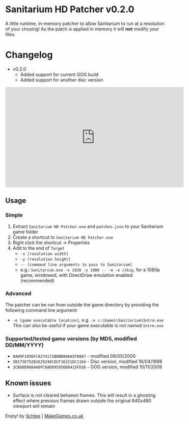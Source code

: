 # Sanitarium HD Patcher v0.2.0
A little runtime, in-memory patcher to allow Sanitarium to run at a resolution
of your chosing! As the patch is applied in memory it will **not** modify your
files.

# Changelog
* v0.2.0
	* Added support for current GOG build
	* Added support for another disc version

<iframe width="560" height="315" src="https://www.youtube.com/embed/LIX9yfyEX50" frameborder="0" allowfullscreen></iframe>

## Usage
### Simple
1. Extract `Sanitarium HD Patcher.exe` and `patches.json` to your Sanitarium
game folder
2. Create a shortcut to `Sanitarium HD Patcher.exe`
3. Right click the shortcut -> Properties
4. Add to the end of `Target`
	* `-x [resolution width]`
	* `-y [resolution height]`
	* `-- [command line arguments to pass to Sanitarium]`
	* e.g.: `Sanitarium.exe -x 1920 -y 1080 -- -w -e /skip`, for a 1080p game,
	windowed, with DirectDraw emulation enabled (recommended)

### Advanced
The patcher can be run from outside the game directory by providing the
following command line argument:
* `-e [game executable location]`, e.g. `-e c:\Games\Sanitarium\Sntrm.exe`
This can also be useful if your game executable is not named `Sntrm.exe`

### Supported/tested game versions (by MD5, modified DD/MM/YYYY)
* `0A09F1956FCA274172B0BB90AA5F08A7` - modified 08/05/2000
* `5B173E752B2629240CDCF16221DC1164` - Disc version, modified 16/04/1998
* `3CB90D988460FC0AD095956D8415FD36` - GOG version, modified  10/11/2009

## Known issues
* Surface is not cleared between frames. This will result in a ghosting effect
where previous frames drawn outside the original 640x480 viewport will remain

Enjoy!
by [Schtee](http://www.twitter.com/schtee) |
[MakeGames.co.uk](http://www.makegames.co.uk)
